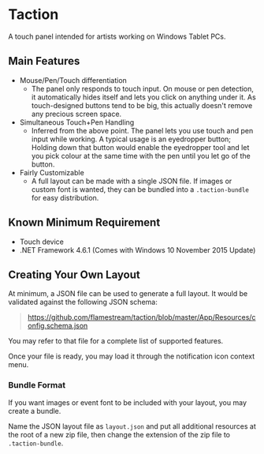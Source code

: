 # Taction

A touch panel intended for artists working on Windows Tablet PCs.

## Main Features

* Mouse/Pen/Touch differentiation
  * The panel only responds to touch input. On mouse or pen detection, it automatically hides itself and lets you click on anything under it. As touch-designed buttons tend to be big, this actually doesn't remove any precious screen space.
* Simultaneous Touch+Pen Handling
  * Inferred from the above point. The panel lets you use touch and pen input while working. A typical usage is an eyedropper button; Holding down that button would enable the eyedropper tool and let you pick colour at the same time with the pen until you let go of the button.
* Fairly Customizable
  * A full layout can be made with a single JSON file. If images or custom font is wanted, they can be bundled into a `.taction-bundle` for easy distribution.

## Known Minimum Requirement

* Touch device
* .NET Framework 4.6.1 (Comes with Windows 10 November 2015 Update)

## Creating Your Own Layout

At minimum, a JSON file can be used to generate a full layout. It would be validated against the following JSON schema:

> https://github.com/flamestream/taction/blob/master/App/Resources/config.schema.json

You may refer to that file for a complete list of supported features.

Once your file is ready, you may load it through the notification icon context menu.

### Bundle Format

If you want images or event font to be included with your layout, you may create a bundle.

Name the JSON layout file as `layout.json` and put all additional resources at the root of a new zip file, then change the extension of the zip file to `.taction-bundle`.
